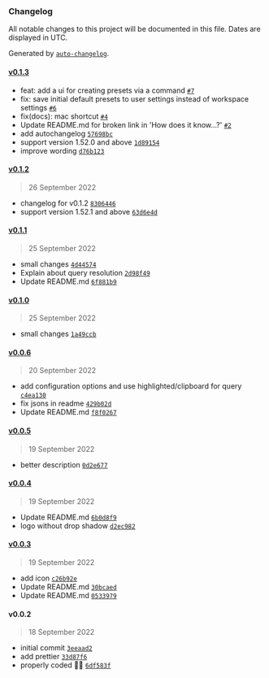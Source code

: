 ### Changelog

All notable changes to this project will be documented in this file. Dates are displayed in UTC.

Generated by [`auto-changelog`](https://github.com/CookPete/auto-changelog).

#### [v0.1.3](https://github.com/ranyitz/vscode-search-presets/compare/v0.1.2...v0.1.3)

- feat: add a ui for creating presets via a command [`#7`](https://github.com/ranyitz/vscode-search-presets/pull/7)
- fix: save initial default presets to user settings instead of workspace settings [`#6`](https://github.com/ranyitz/vscode-search-presets/pull/6)
- fix(docs): mac shortcut [`#4`](https://github.com/ranyitz/vscode-search-presets/pull/4)
- Update README.md for broken link in 'How does it know...?' [`#2`](https://github.com/ranyitz/vscode-search-presets/pull/2)
- add autochangelog [`57698bc`](https://github.com/ranyitz/vscode-search-presets/commit/57698bc291f1e0e6d52231f29d0e11da2bdc0675)
- support version 1.52.0 and above [`1d89154`](https://github.com/ranyitz/vscode-search-presets/commit/1d891540a5823b7ff2576cda60b5226f21256b20)
- improve wording [`d76b123`](https://github.com/ranyitz/vscode-search-presets/commit/d76b12375de0216a5b10f12a37f0cd39e30d5e1e)

#### [v0.1.2](https://github.com/ranyitz/vscode-search-presets/compare/v0.1.1...v0.1.2)

> 26 September 2022

- changelog for v0.1.2 [`8306446`](https://github.com/ranyitz/vscode-search-presets/commit/83064464ab59f3b27dbfbebd12aade00914c9ad0)
- support version 1.52.1 and above [`63d6e4d`](https://github.com/ranyitz/vscode-search-presets/commit/63d6e4ddc570f81cab0192af1f7e2a38122a9a38)

#### [v0.1.1](https://github.com/ranyitz/vscode-search-presets/compare/v0.1.0...v0.1.1)

> 25 September 2022

- small changes [`4d44574`](https://github.com/ranyitz/vscode-search-presets/commit/4d44574d56eee1172f44ed69c78fdf7a901ab0b0)
- Explain about query resolution [`2d98f49`](https://github.com/ranyitz/vscode-search-presets/commit/2d98f49bb63d291edf944ae3ea25550e718e6828)
- Update README.md [`6f881b9`](https://github.com/ranyitz/vscode-search-presets/commit/6f881b9a9883631c846cce5d950bd8e908b3f4e3)

#### [v0.1.0](https://github.com/ranyitz/vscode-search-presets/compare/v0.0.6...v0.1.0)

> 25 September 2022

- small changes [`1a49ccb`](https://github.com/ranyitz/vscode-search-presets/commit/1a49ccb908e26d1f2fd73425fefeee83adbd711c)

#### [v0.0.6](https://github.com/ranyitz/vscode-search-presets/compare/v0.0.5...v0.0.6)

> 20 September 2022

- add configuration options and use highlighted/clipboard for query [`c4ea130`](https://github.com/ranyitz/vscode-search-presets/commit/c4ea1307bedb922a4dbce0cd755f8172b46f4b4a)
- fix jsons in readme [`429b02d`](https://github.com/ranyitz/vscode-search-presets/commit/429b02d373a1d1fd440d36459f06d3455fb31582)
- Update README.md [`f8f0267`](https://github.com/ranyitz/vscode-search-presets/commit/f8f0267e616476d35c2aba210da793a533995f31)

#### [v0.0.5](https://github.com/ranyitz/vscode-search-presets/compare/v0.0.4...v0.0.5)

> 19 September 2022

- better description [`0d2e677`](https://github.com/ranyitz/vscode-search-presets/commit/0d2e677319ed0c74ce3ecd4b4cf14f8f2da55d1b)

#### [v0.0.4](https://github.com/ranyitz/vscode-search-presets/compare/v0.0.3...v0.0.4)

> 19 September 2022

- Update README.md [`6b0d8f9`](https://github.com/ranyitz/vscode-search-presets/commit/6b0d8f9c8e2fd542617574b692818ce89a2cf093)
- logo without drop shadow [`d2ec982`](https://github.com/ranyitz/vscode-search-presets/commit/d2ec982b67802f2942ff57dfac8a54cd90fda18b)

#### [v0.0.3](https://github.com/ranyitz/vscode-search-presets/compare/v0.0.2...v0.0.3)

> 19 September 2022

- add icon [`c26b92e`](https://github.com/ranyitz/vscode-search-presets/commit/c26b92e1291afc64b6f3cafd1ebb53796c46f318)
- Update README.md [`30bcaed`](https://github.com/ranyitz/vscode-search-presets/commit/30bcaedd8e10b64079fb4030091b7f335e867aec)
- Update README.md [`0533979`](https://github.com/ranyitz/vscode-search-presets/commit/0533979e392679e7363d8119d4cc6e6e8e10281b)

#### v0.0.2

> 18 September 2022

- initial commit [`3eeaad2`](https://github.com/ranyitz/vscode-search-presets/commit/3eeaad21f2a16e74a904e387e3520e76f599558a)
- add prettier [`33d87f6`](https://github.com/ranyitz/vscode-search-presets/commit/33d87f636a8d4f09a16a44bdd5cf87a1cdad165f)
- properly coded 🧑‍💻 [`6df583f`](https://github.com/ranyitz/vscode-search-presets/commit/6df583f9ebb0bd10a1c527cd7f7663b8066d6961)
